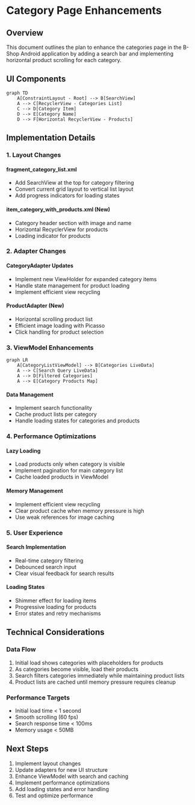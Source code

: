 # Category Page Enhancements

## Overview
This document outlines the plan to enhance the categories page in the B-Shop Android application by adding a search bar and implementing horizontal product scrolling for each category.

## UI Components
```mermaid
graph TD
    A[ConstraintLayout - Root] --> B[SearchView]
    A --> C[RecyclerView - Categories List]
    C --> D[Category Item]
    D --> E[Category Name]
    D --> F[Horizontal RecyclerView - Products]
```

## Implementation Details

### 1. Layout Changes

#### fragment_category_list.xml
- Add SearchView at the top for category filtering
- Convert current grid layout to vertical list layout
- Add progress indicators for loading states

#### item_category_with_products.xml (New)
- Category header section with image and name
- Horizontal RecyclerView for products
- Loading indicator for products

### 2. Adapter Changes

#### CategoryAdapter Updates
- Implement new ViewHolder for expanded category items
- Handle state management for product loading
- Implement efficient view recycling

#### ProductAdapter (New)
- Horizontal scrolling product list
- Efficient image loading with Picasso
- Click handling for product selection

### 3. ViewModel Enhancements

```mermaid
graph LR
    A[CategoryListViewModel] --> B[Categories LiveData]
    A --> C[Search Query LiveData]
    A --> D[Filtered Categories]
    A --> E[Category Products Map]
```

#### Data Management
- Implement search functionality
- Cache product lists per category
- Handle loading states for categories and products

### 4. Performance Optimizations

#### Lazy Loading
- Load products only when category is visible
- Implement pagination for main category list
- Cache loaded products in ViewModel

#### Memory Management
- Implement efficient view recycling
- Clear product cache when memory pressure is high
- Use weak references for image caching

### 5. User Experience

#### Search Implementation
- Real-time category filtering
- Debounced search input
- Clear visual feedback for search results

#### Loading States
- Shimmer effect for loading items
- Progressive loading for products
- Error states and retry mechanisms

## Technical Considerations

### Data Flow
1. Initial load shows categories with placeholders for products
2. As categories become visible, load their products
3. Search filters categories immediately while maintaining product lists
4. Product lists are cached until memory pressure requires cleanup

### Performance Targets
- Initial load time < 1 second
- Smooth scrolling (60 fps)
- Search response time < 100ms
- Memory usage < 50MB

## Next Steps

1. Implement layout changes
2. Update adapters for new UI structure
3. Enhance ViewModel with search and caching
4. Implement performance optimizations
5. Add loading states and error handling
6. Test and optimize performance